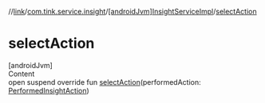 //[link](../../index.md)/[com.tink.service.insight](../index.md)/[[androidJvm]InsightServiceImpl](index.md)/[selectAction](select-action.md)



# selectAction  
[androidJvm]  
Content  
open suspend override fun [selectAction](select-action.md)(performedAction: [PerformedInsightAction](../../com.tink.model.insights/[android-jvm]-performed-insight-action/index.md))  




